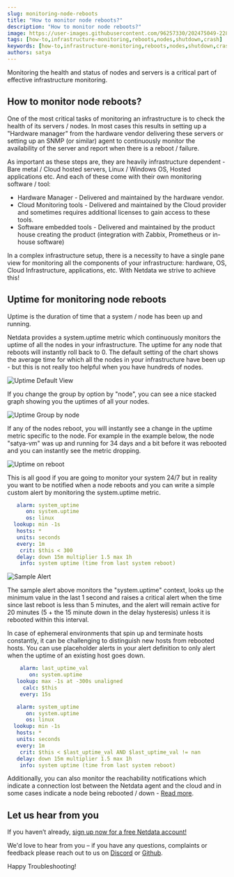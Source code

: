 ```yaml
---
slug: monitoring-node-reboots
title: "How to monitor node reboots?"
description: "How to monitor node reboots?"
image: https://user-images.githubusercontent.com/96257330/202475049-22838a0b-73b1-485b-8416-5fd49d6ccb53.png
tags: [how-to,infrastructure-monitoring,reboots,nodes,shutdown,crash]
keywords: [how-to,infrastructure-monitoring,reboots,nodes,shutdown,crash]
authors: satya
---
```

Monitoring the health and status of nodes and servers is a critical part of effective infrastructure monitoring.

<!--truncate-->

## How to monitor node reboots?

One of the most critical tasks of monitoring an infrastructure is to check the health of its servers / nodes. In most cases this results in setting up a "Hardware manager" from the hardware vendor delivering these servers or setting up an SNMP (or similar) agent to continuously monitor the availability of the server and report when there is a reboot / failure.

As important as these steps are, they are heavily infrastructure dependent - Bare metal / Cloud hosted servers, Linux / Windows OS, Hosted applications etc. And each of these come with their own monitoring software / tool:

- Hardware Manager - Delivered and maintained by the hardware vendor.
- Cloud Monitoring tools - Delivered and maintained by the Cloud provider and sometimes requires additional licenses to gain access to these tools.
- Software embedded tools - Delivered and maintained by the product house creating the product (integration with Zabbix, Prometheus or in-house software)

In a complex infrastructure setup, there is a necessity to have a single pane view for monitoring all the components of your infrastructure: hardware, OS, Cloud Infrastructure, applications, etc. With Netdata we strive to achieve this!

## Uptime for monitoring node reboots

 
Uptime is the duration of time that a system / node has been up and running.

Netdata provides a system.uptime metric which continuously monitors the uptime of all the nodes in your infrastructure. The uptime for any node that reboots will instantly roll back to 0. The default setting of the chart shows the average time for which all the nodes in your infrastructure have been up - but this is not really too helpful when you have hundreds of nodes.

![Uptime Default View](https://user-images.githubusercontent.com/96257330/202476244-d5506164-63ba-4f31-8e5d-8a082e59398d.png)

 
If you change the group by option by "node", you can see a nice stacked graph showing you the uptimes of all your nodes.

![Uptime Group by node](https://user-images.githubusercontent.com/96257330/202476730-e726f590-723b-4c06-b834-c0ca547b36a8.png)

If any of the nodes reboot, you will instantly see a change in the uptime metric specific to the node. For example in the example below, the node "satya-vm" was up and running for 34 days and a bit before it was rebooted and you can instantly see the metric dropping.

![Uptime on reboot](https://user-images.githubusercontent.com/96257330/202477156-40780c6f-8844-4f61-aecb-f3626622e2ed.png)

This is all good if you are going to monitor your system 24/7 but in reality you want to be notified when a node reboots and you can write a simple custom alert by monitoring the system.uptime metric.

```yaml
   alarm: system_uptime
      on: system.uptime
      os: linux
  lookup: min -1s
   hosts: *
   units: seconds
   every: 1m
    crit: $this < 300
   delay: down 15m multiplier 1.5 max 1h
    info: system uptime (time from last system reboot)
```

![Sample Alert](https://user-images.githubusercontent.com/96257330/202478871-0744e859-21c3-4551-99b8-a6a6b03d3622.png)

The sample alert above monitors the "system.uptime" context, looks up the minimum value in the last 1 second and raises a critical alert when the time since last reboot is less than 5 minutes, and the alert will remain active for 20 minutes (5 + the 15 minute down in the delay hysteresis) unless it is rebooted within this interval.

In case of ephemeral environments that spin up and terminate hosts constantly, it can be challenging to distinguish new hosts from rebooted hosts. You can use placeholder alerts in your alert definition to only alert when the uptime of an existing host goes down.

```yaml
    alarm: last_uptime_val
       on: system.uptime
   lookup: max -1s at -300s unaligned
     calc: $this
    every: 15s

   alarm: system_uptime
      on: system.uptime
      os: linux
  lookup: min -1s
   hosts: *
   units: seconds
   every: 1m
    crit: $this < $last_uptime_val AND $last_uptime_val != nan
   delay: down 15m multiplier 1.5 max 1h
    info: system uptime (time from last system reboot)
```

Additionally, you can also monitor the reachability notifications which indicate a connection lost between the Netdata agent and the cloud and in some cases indicate a node being rebooted / down - [Read more](https://www.netdata.cloud/blog/how-to-monitor-host-reachability).

## Let us hear from you

If you haven’t already, <a href="https://app.netdata.cloud/">sign up now for a free Netdata account!</a>

We'd love to hear from you – if you have any questions, complaints or feedback please reach out to us on <a href="https://discord.com/invite/mPZ6WZKKG2">Discord</a> or <a href="https://github.com/netdata/netdata/">Github</a>.

Happy Troubleshooting!
